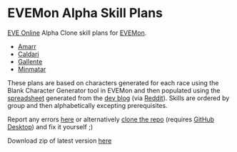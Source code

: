 # EVEMon Alpha Skill Plans

[EVE Online](https://www.eveonline.com/) Alpha Clone skill plans for [EVEMon](https://evemondevteam.github.io/evemon/).

- [Amarr](https://raw.githubusercontent.com/batstyx/evemon-alpha-skill-plans/master/Amarr%20-%20Alpha%20Skills.xml)
- [Caldari](https://raw.githubusercontent.com/batstyx/evemon-alpha-skill-plans/master/Caldari%20-%20Alpha%20Skills.xml)
- [Gallente](https://raw.githubusercontent.com/batstyx/evemon-alpha-skill-plans/master/Gallente%20-%20Alpha%20Skills.xml)
- [Minmatar](https://raw.githubusercontent.com/batstyx/evemon-alpha-skill-plans/master/Minmatar%20-%20Alpha%20Skills.xml)

These plans are based on characters generated for each race using the Blank Character Generator tool in EVEMon and then populated using the [spreadsheet](https://docs.google.com/spreadsheets/d/1zSAmxqlqyWjPNxgfadJD8gSIwDFw58i6bPD7NA7AwIU/) generated from the [dev blog](https://community.eveonline.com/news/dev-blogs/introducing-clone-states-and-the-future-of-access-to-eve-online/) (via [Reddit](https://www.reddit.com/r/Eve/comments/50ikm5/spreadsheet_alphaclone_skills/)).
Skills are ordered by group and then alphabetically excepting prerequisites.

Report any errors [here](https://github.com/batstyx/evemon-alpha-skill-plans/issues/new) or alternatively [clone the repo](github-windows://openRepo/https://github.com/batstyx/evemon-alpha-skill-plans) (requires [GitHub Desktop](https://desktop.github.com/)) and fix it yourself ;)

Download zip of latest version [here](https://github.com/batstyx/evemon-alpha-skill-plans/releases)
